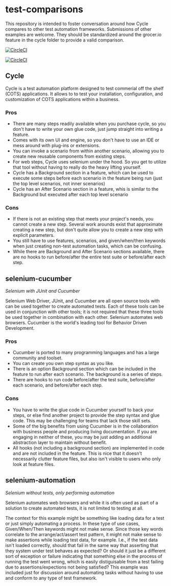 # test-comparisons

This repository is intended to foster conversation around how Cycle compares to other test automation frameworks.
Submissions of other examples are welcome. They should be standardized around the grocer.io feature in the cycle folder
to provide a valid comparison. 

[![CircleCI](https://circleci.com/gh/dumpsterfireproject/test-comparisons.svg?style=svg)](https://circleci.com/gh/dumpsterfireproject/test-comparisons)

[![CircleCI](https://dl.circleci.com/insights-snapshot/gh/dumpsterfireproject/test-comparisons/main/sample/badge.svg?window=30d)](https://app.circleci.com/insights/github/dumpsterfireproject/test-comparisons?branches=main&workflows=sample&reporting-window=last-30-days&insights-snapshot=true)

## Cycle

Cycle is a test automation platform designed to test commerial off the shelf (COTS) applications. It allows to to test your
installation, configuration, and customization of COTS applications within a business.

### Pros
- There are many steps readily available when you purchase cycle, so you don't have to write your own glue code, just jump straight into writing a feature.
- Comes with its own UI and engine, so you don't have to use an IDE or mess around with plug-ins or extensions.
- You can invoke a scenario from within another scenario, allowing you to create new reusable components from existing steps.
- For web steps, Cycle uses selenium under the hood. So you get to utilize that tool without having to really do the heavy lifting yourself.
- Cycle has a Background section in a feature, which can be used to execute some steps before each scenario in the feature being run (just the top level scenarios, not inner scenarios)
- Cycle has an After Scenario section in a feature, whis is similar to the Background but executed after each top level scenario
### Cons
- If there is not an existing step that meets your project's needs, you cannot create a new step. Several work arounds exist that approximate creating a new step, but don't quite allow you to create a new step with explicit parameters.
- You still have to use features, scenarios, and given/when/then keywords when just creating non-test automation tasks, which can be confusing.
- While there are Background and After Scenario sections available, there are no hooks to run before/after the entire test suite or before/after each step.

## selenium-cucumber

*Selenium with JUnit and Cucumber*

Selenium Web Driver, JUnit, and Cucumber are all open source tools with can be used together to create automated tests.
Each of these tools can be used in conjunction with other tools; it is not required that these three tools be
used together in combination with each other. Selenium automates web browsers. Cucumber is the world's leading tool for
Behavior Driven Development. 

### Pros
- Cucumber is ported to many programming languages and has a large community and toolset.
- You can create you own step syntax as you like.
- There is an option Background section which can be included in the feature to run after each scenario.  The background is a series of steps.
- There are hooks to run code before/after the test suite, before/after each scenario, and before/after each step.
### Cons
- You have to write the glue code in Cucumber yourself to back your steps, or else find another project to provide the step syntax and glue code. This may be challenging for teams that lack those skill sets.
- Some of the big benefits from using Cucumber is in the collaboration with business people and producing living documentation. If you are engaging in neither of these, you may be just adding an additional abstraction layer to maintain without benefit.
- All hooks (not including a background section) are implemented in code and are not included in the feature.  This is nice that it doesn't necessarily clutter feature files, but also isn't visible to users who only look at feature files.

## selenium-automation

*Selenium without tests, only performing automation*

Selenium automates web browsers and while it is often used as part of a solution to create automated tests, it is not
limited to testing at all.

The context for this example might be something like loading data for a test or just simply automating a process.  In these
type of use cases, Given/When/Then keywords might not make sense. Since those key words correlate to the arrange/act/assert test
pattern, it might not make sense to make assertions while loading test data, for example. I.e., if the test data isn't loaded
correctly, should that fail in the same way that asserting that they system under test behaves as expected? Or should it just be
a different sort of exception or failure indicating that something else in the process of running the test went wrong, which is
easily distiguisable from a test failing due to assertions/expections not being satisfied?
This example was included just for discussion around automating tasks without having to use and conform to any type of test framework.
